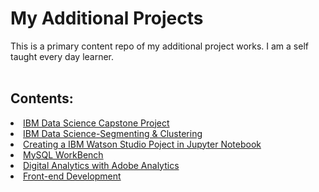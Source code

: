 # My Additional Projects
This is a primary content repo of my additional project works. I am a self taught every day learner.
<br>
<br>

## Contents:
<li> 
<a href="https://github.com/avimuks/FinalCapstoneProject_TheBattleOfNeighborhoods"> IBM Data Science Capstone Project </a>
</li>
<li>
<a href="https://github.com/avimuks/Capstone-Project_SegmentingAndClustering-NeighbourhoodsToronto"> IBM Data Science-Segmenting & Clustering </a>
</li>
<li>
<a href="https://github.com/avimuks/Creating-a-Watson-Studio-Project-with-Jupyter-Notebooks"> Creating a IBM Watson Studio Poject in Jupyter Notebook </a>
</li>
<li>
<a href="https://github.com/avimuks/MySQL_Workbench"> MySQL WorkBench </a>
</li>
<li>
<a href="https://github.com/avimuks/DigitalAnalytics_AdobeAnalytics"> Digital Analytics with Adobe Analytics </a>
</li>
<li>
<a href="https://github.com/avimuks/HTML"> Front-end Development </a>
</li>
